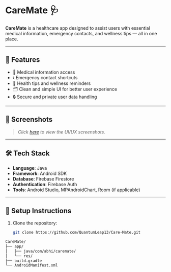 # CareMate 🩺

**CareMate** is a healthcare app designed to assist users with essential medical information, emergency contacts, and wellness tips — all in one place.

---

## 🚀 Features

- 🏥 Medical information access  
- 📞 Emergency contact shortcuts  
- 💊 Health tips and wellness reminders  
- 🗂️ Clean and simple UI for better user experience  
- 🔒 Secure and private user data handling

---

## 📱 Screenshots

> _Click [here](https://drive.google.com/file/d/1UIY3wMGihEq5bIPnhKegy3uvcwVsMgJZ/view?usp=sharing) to view the UI/UX screenshots._
---

## 🛠️ Tech Stack

- **Language**: Java  
- **Framework**: Android SDK  
- **Database**: Firebase Firestore  
- **Authentication**: Firebase Auth  
- **Tools**: Android Studio, MPAndroidChart, Room (if applicable)

---

## 🔧 Setup Instructions

1. Clone the repository:
   ```bash
   git clone https://github.com/QuantumLeap13/Care-Mate.git

 ```bash
CareMate/
├── app/
│   ├── java/com/abhi/caremate/
│   └── res/
├── build.gradle
└── AndroidManifest.xml
